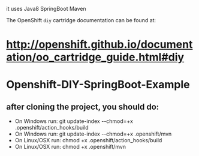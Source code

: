 it uses Java8 SpringBoot Maven


The OpenShift `diy` cartridge documentation can be found at:

http://openshift.github.io/documentation/oo_cartridge_guide.html#diy
=======
# Openshift-DIY-SpringBoot-Example
 



<h2>after cloning the project, you should do:</h2>
<ul>
  <li>On Windows run:   git update-index --chmod=+x .openshift/action_hooks/build</li>
  <li>On Windows run:   git update-index --chmod=+x .openshift/mvn</li>
 </hr> 
  <li>On Linux/OSX run: chmod +x .openshift/action_hooks/build</li>
  <li>On Linux/OSX run: chmod +x .openshift/mvn</li>
</ul>  
